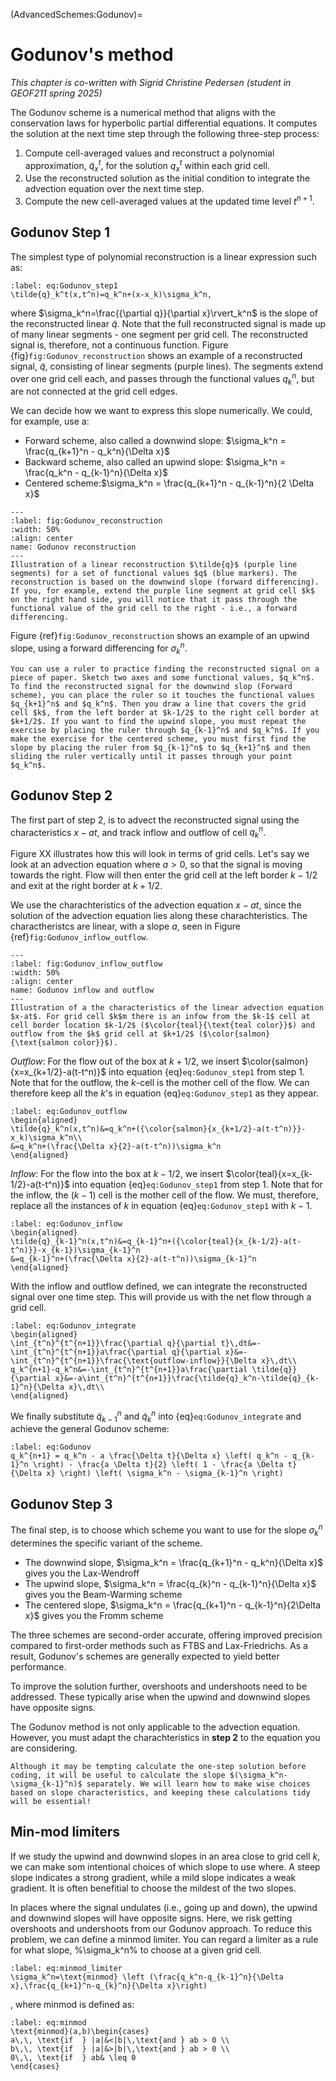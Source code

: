 (AdvancedSchemes:Godunov)=
# Godunov's method

*This chapter is co-written with Sigrid Christine Pedersen (student in GEOF211 spring 2025)*

The Godunov scheme is a numerical method that aligns with the conservation laws for hyperbolic partial differential equations. It computes the solution at the next time step through the following three-step process:

1. Compute cell-averaged values and reconstruct a polynomial approximation, $\tilde{q}_x^t$, for the solution $q_x^t$ within each grid cell.
2. Use the reconstructed solution as the initial condition to integrate the advection equation over the next time step.
3. Compute the new cell-averaged values at the updated time level $t^{n+1}$.

## Godunov Step 1

The simplest type of polynomial reconstruction is a linear expression such as:
```{math}
:label: eq:Godunov_step1
\tilde{q}_k^t(x,t^n)=q_k^n+(x-x_k)\sigma_k^n,
```

where $\sigma_k^n=\frac{{\partial q}}{\partial x}\rvert_k^n$ is the slope of the reconstructed linear $\tilde{q}$. Note that the full reconstructed signal is made up of many linear segments - one segment per grid cell. The reconstructed signal is, therefore, not a continuous function. Figure {fig}`fig:Godunov_reconstruction` shows an example of a reconstructed signal, $\tilde{q}$, consisting of linear segments (purple lines). The segments extend over one grid cell each, and passes through the functional values $q_k^n$, but are not connected at the grid cell edges.

We can decide how we want to express this slope numerically. We could, for example, use a:
* Forward scheme, also called a downwind slope: $\sigma_k^n = \frac{q_{k+1}^n - q_k^n}{\Delta x}$
* Backward scheme, also called an upwind slope: $\sigma_k^n = \frac{q_k^n - q_{k-1}^n}{\Delta x}$
* Centered scheme:$\sigma_k^n = \frac{q_{k+1}^n - q_{k-1}^n}{2 \Delta x}$

```{figure} ./Godunov_1.png
---
:label: fig:Godunov_reconstruction
:width: 50%
:align: center
name: Godunov reconstruction
---
Illustration of a linear reconstruction $\tilde{q}$ (purple line segments) for a set of functional values $q$ (blue markers). The reconstruction is based on the downwind slope (forward differencing). If you, for example, extend the purple line segment at grid cell $k$ on the right hand side, you will notice that it pass through the functional value of the grid cell to the right - i.e., a forward differencing.
```

Figure {ref}`fig:Godunov_reconstruction` shows an example of an upwind slope, using a forward differencing for $\sigma_k^n$.

```{note}
You can use a ruler to practice finding the reconstructed signal on a piece of paper. Sketch two axes and some functional values, $q_k^n$. To find the reconstructed signal for the downwind slop (Forward scheme), you can place the ruler so it touches the functional values $q_{k+1}^n$ and $q_k^n$. Then you draw a line that covers the grid cell $k$, from the left border at $k-1/2$ to the right cell border at $k+1/2$. If you want to find the upwind slope, you must repeat the exercise by placing the ruler through $q_{k-1}^n$ and $q_k^n$. If you make the exercise for the centered scheme, you must first find the slope by placing the ruler from $q_{k-1}^n$ to $q_{k+1}^n$ and then sliding the ruler vertically until it passes through your point $q_k^n$.
```

## Godunov Step 2

The first part of step 2, is to advect the reconstructed signal using the characteristics $x-at$, and track inflow and outflow of cell $q_k^n$. 

Figure XX illustrates how this will look in terms of grid cells. Let's say we look at an advection equation where $a>0$, so that the signal is moving towards the right. Flow will then enter the grid cell at the left border $k-1/2$ and exit at the right border at $k+1/2$.

We use the charachteristics of the advection equation $x-at$, since the solution of the advection equation lies along these charachteristics. The charactheristcs are linear, with a slope $a$, seen in Figure {ref}`fig:Godunov_inflow_outflow`.

```{figure} ./Godunov_2.png
---
:label: fig:Godunov_inflow_outflow
:width: 50%
:align: center
name: Godunov inflow and outflow
---
Illustration of a the characteristics of the linear advection equation $x-at$. For grid cell $k$m there is an infow from the $k-1$ cell at cell border location $k-1/2$ ($\color{teal}{\text{teal color}}$) and outflow from the $k$ grid cell at $k+1/2$ ($\color{salmon}{\text{salmon color}}$).  
```

*Outflow*:
For the flow out of the box at $k+1/2$, we insert $\color{salmon}{x=x_{k+1/2}-a(t-t^n)}$ into equation {eq}`eq:Godunov_step1` from step 1. Note that for the outflow, the $k$-cell is the mother cell of the flow. We can therefore keep all the $k$'s in equation {eq}`eq:Godunov_step1` as they appear.

```{math}
:label: eq:Godunov_outflow
\begin{aligned}
\tilde{q}_k^n(x,t^n)&=q_k^n+({\color{salmon}{x_{k+1/2}-a(t-t^n)}}-x_k)\sigma_k^n\\
&=q_k^n+(\frac{\Delta x}{2}-a(t-t^n))\sigma_k^n
\end{aligned}

```

*Inflow*: For the flow into the box at $k-1/2$, we insert $\color{teal}{x=x_{k-1/2}-a(t-t^n)}$ into equation {eq}`eq:Godunov_step1` from step 1. Note that for the inflow, the $(k-1)$ cell is the mother cell of the flow. We must, therefore, replace all the instances of $k$ in equation {eq}`eq:Godunov_step1` with $k-1$.

```{math}
:label: eq:Godunov_inflow
\begin{aligned}
\tilde{q}_{k-1}^n(x,t^n)&=q_{k-1}^n+({\color{teal}{x_{k-1/2}-a(t-t^n)}}-x_{k-1})\sigma_{k-1}^n
&=q_{k-1}^n+(\frac{\Delta x}{2}-a(t-t^n))\sigma_{k-1}^n
\end{aligned}
```

With the inflow and outflow defined, we can integrate the reconstructed signal over one time step. This will provide us with the net flow through a grid cell.

```{math}
:label: eq:Godunov_integrate
\begin{aligned}
\int_{t^n}^{t^{n+1}}\frac{\partial q}{\partial t}\,dt&=-\int_{t^n}^{t^{n+1}}a\frac{\partial q}{\partial x}&=-\int_{t^n}^{t^{n+1}}\frac{\text{outflow-inflow}}{\Delta x}\,dt\\
q_k^{n+1}-q_k^n&=-\int_{t^n}^{t^{n+1}}a\frac{\partial \tilde{q}}{\partial x}&=-a\int_{t^n}^{t^{n+1}}\frac{\tilde{q}_k^n-\tilde{q}_{k-1}^n}{\Delta x}\,dt\\
\end{aligned}
```

We finally substitute $\tilde{q}_{k-1}^n$ and $\tilde{q}_{k}^n$ into {eq}`eq:Godunov_integrate` and achieve the general Godunov scheme: 

```{math}
:label: eq:Godunov
q_k^{n+1} = q_k^n - a \frac{\Delta t}{\Delta x} \left( q_k^n - q_{k-1}^n \right) - \frac{a \Delta t}{2} \left( 1 - \frac{a \Delta t}{\Delta x} \right) \left( \sigma_k^n - \sigma_{k-1}^n \right)
```

## Godunov Step 3

The final step, is to choose which scheme you want to use for the slope $\sigma_k^n$ determines the specific variant of the scheme. 

* The downwind slope, $\sigma_k^n = \frac{q_{k+1}^n - q_k^n}{\Delta x}$ gives you the Lax-Wendroff
* The upwind slope, $\sigma_k^n = \frac{q_{k}^n - q_{k-1}^n}{\Delta x}$ gives you the Beam-Warming scheme
* The centered slope, $\sigma_k^n = \frac{q_{k+1}^n - q_{k-1}^n}{2\Delta x}$ gives you the Fromm scheme

The three schemes are second-order accurate, offering improved precision compared to first-order methods such as FTBS and Lax-Friedrichs. As a result, Godunov's schemes are generally expected to yield better performance. 

To improve the solution further, overshoots and undershoots need to be addressed. These typically arise when the upwind and downwind slopes have opposite signs. 
<!-- A minmod limiter is used to prevent such non-physical oscillations. It does this by selecting the slope with the smallest variation at each time step. -->

The Godunov method is not only applicable to the advection equation. However, you must adapt the charachteristics in **step 2** to the equation you are considering.

```{note}
Although it may be tempting calculate the one-step solution before coding, it will be useful to calculate the slope $(\sigma_k^n-\sigma_{k-1}^n)$ separately. We will learn how to make wise choices based on slope characteristics, and keeping these calculations tidy will be essential!
```

## Min-mod limiters

If we study the upwind and downwind slopes in an area close to grid cell $k$, we can make som intentional choices of which slope to use where. A steep slope indicates a strong gradient, while a mild slope indicates a weak gradient. It is often benefitial to choose the mildest of the two slopes.

In places where the signal undulates (i.e., going up and down), the upwind and downwind slopes will have opposite signs. Here, we risk getting overshoots and undershoots from our Godunov approach. To reduce this problem, we can define a minmod limiter. You can regard a limiter as a rule for what slope, %\sigma_k^n% to choose at a given grid cell.

```{math}
:label: eq:minmod_limiter
\sigma_k^n=\text{minmod} \left (\frac{q_k^n-q_{k-1}^n}{\Delta x},\frac{q_{k+1}^n-q_{k}^n}{\Delta x}\right)
```
, where minmod is defined as: 

```{math}
:label: eq:minmod
\text{minmod}(a,b)\begin{cases}
a\,\, \text{if  } |a|&<|b|\,\text{and } ab > 0 \\
b\,\, \text{if  } |a|&>|b|\,\text{and } ab > 0 \\
0\,\, \text{if  } ab& \leq 0
\end{cases}
```